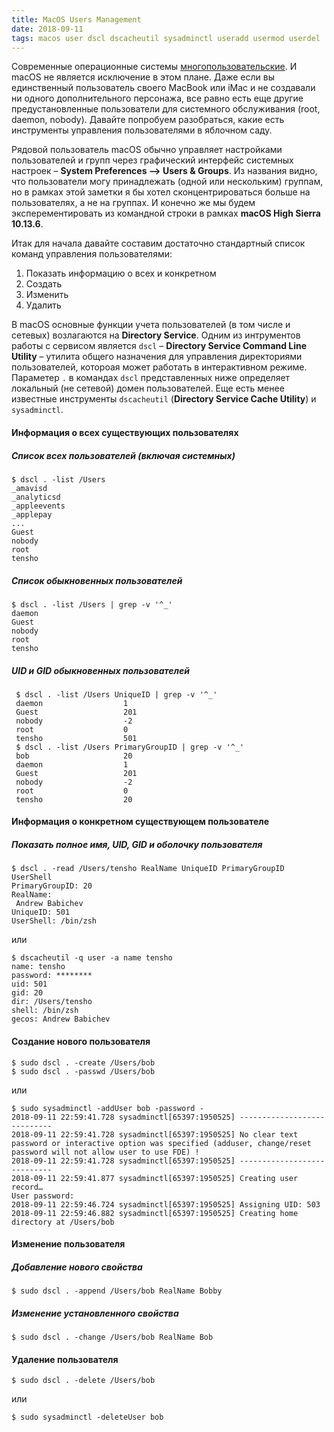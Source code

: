 ```yaml
---
title: MacOS Users Management
date: 2018-09-11
tags: macos user dscl dscacheutil sysadminctl useradd usermod userdel
---
```


Современные операционные системы [многопользовательские](https://en.wikipedia.org/wiki/Multi-user_software). И macOS не является исключение в этом плане. Даже если вы единственный пользователь своего MacBook или iMac и не создавали ни одного дополнительного персонажа, все равно есть еще другие предустановленные пользователи для системного обслуживания (root, daemon, nobody). Давайте попробуем разобраться, какие есть инструменты управления пользователями в яблочном саду.

Рядовой пользователь macOS обычно управляет настройками пользователей и групп через графический интерфейс системных настроек – **System Preferences –> Users & Groups**. Из названия видно, что пользователи могу принадлежать (одной или нескольким) группам, но в рамках этой заметки я бы хотел сконцентрироваться больше на пользователях, а не на группах. И конечно же мы будем эксперементировать из командной строки в рамках **macOS High Sierra 10.13.6**. 

Итак для начала давайте составим достаточно стандартный список команд управления пользователями:

1. Показать информацию о всех и конкретном
2. Создать
3. Изменить
4. Удалить

В macOS основные функции учета пользователей (в том числе и сетевых) возлагаются на **Directory Service**. Одним из интрументов работы с сервисом является `dscl` – **Directory Service Command Line Utility** – утилита общего назначения для управления директориями пользователей, котороая может работать в интерактивном режиме. Параметер `.` в командах `dscl` представленных ниже определяет локальный (не сетевой) домен пользователей. Еще есть менее известные инструменты `dscacheutil` (**Directory Service Cache Utility**) и `sysadminctl`.

#### Информация о всех существующих пользователях

##### Список всех пользователей (включая системных)

    $ dscl . -list /Users
    _amavisd
    _analyticsd
    _appleevents
    _applepay
    ...
    Guest
    nobody
    root
    tensho
    
##### Список обыкновенных пользователей

    $ dscl . -list /Users | grep -v '^_'
    daemon
    Guest
    nobody
    root
    tensho
    
##### UID и GID обыкновенных пользователей 

     $ dscl . -list /Users UniqueID | grep -v '^_'
     daemon                  1
     Guest                   201
     nobody                  -2
     root                    0
     tensho                  501
     $ dscl . -list /Users PrimaryGroupID | grep -v '^_'
     bob                     20
     daemon                  1
     Guest                   201
     nobody                  -2
     root                    0
     tensho                  20

#### Информация о конкретном существующем пользователе

##### Показать полное имя, UID, GID и оболочку пользователя

    $ dscl . -read /Users/tensho RealName UniqueID PrimaryGroupID UserShell
    PrimaryGroupID: 20
    RealName:
     Andrew Babichev
    UniqueID: 501
    UserShell: /bin/zsh
    
или
    
    $ dscacheutil -q user -a name tensho
    name: tensho
    password: ********
    uid: 501
    gid: 20
    dir: /Users/tensho
    shell: /bin/zsh
    gecos: Andrew Babichev 
    
#### Создание нового пользователя

    $ sudo dscl . -create /Users/bob 
    $ sudo dscl . -passwd /Users/bob
    
или
    
    $ sudo sysadminctl -addUser bob -password -
    2018-09-11 22:59:41.728 sysadminctl[65397:1950525] ----------------------------
    2018-09-11 22:59:41.728 sysadminctl[65397:1950525] No clear text password or interactive option was specified (adduser, change/reset password will not allow user to use FDE) !
    2018-09-11 22:59:41.728 sysadminctl[65397:1950525] ----------------------------
    2018-09-11 22:59:41.877 sysadminctl[65397:1950525] Creating user record…
    User password:
    2018-09-11 22:59:46.724 sysadminctl[65397:1950525] Assigning UID: 503
    2018-09-11 22:59:46.882 sysadminctl[65397:1950525] Creating home directory at /Users/bob

#### Изменение пользователя

##### Добавление нового свойства

    $ sudo dscl . -append /Users/bob RealName Bobby

##### Изменение установленного свойства

    $ sudo dscl . -change /Users/bob RealName Bob
    
#### Удаление пользователя

    $ sudo dscl . -delete /Users/bob 
    
или
    
    $ sudo sysadminctl -deleteUser bob
